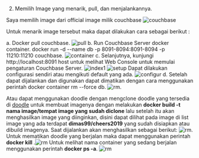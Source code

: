2. Memilih Image yang menarik, pull, dan menjalankannya.

Saya memilih image dari official image milik couchbase
![couchbase](https://github.com/XabaraNeanthal/UTS-tekn-cloud-computing-teori/blob/master/gambar-02.png)

Untuk menarik image tersebut maka dapat dilakukan cara sebagai berikut :

a. Docker pull couchbase.
![pull](https://github.com/XabaraNeanthal/UTS-tekn-cloud-computing-teori/blob/master/gambar-03.png)
b. Run Couchbase Server docker container.
docker run -d --name db -p 8091-8094:8091-8094 -p 11210:11210 couchbase.
![container](https://github.com/XabaraNeanthal/UTS-tekn-cloud-computing-teori/blob/master/gambar-04.png)
c. Selanjutnya, kunjungi http://localhost:8091 host untuk melihat Web Console untuk memulai pengaturan Couchbase Server.
![index1](https://github.com/XabaraNeanthal/UTS-tekn-cloud-computing-teori/blob/master/gambar-05.png)
![setup](https://github.com/XabaraNeanthal/UTS-tekn-cloud-computing-teori/blob/master/gambar-06.png)
Dapat dilakukan configurasi sendiri atau mengikuti default yang ada.
![configur](https://github.com/XabaraNeanthal/UTS-tekn-cloud-computing-teori/blob/master/gambar-07.png)
d. Setelah dapat dijalankan dan digunakan dapat dimatikan dengan cara menggunakan perintah docker container rm --force db.
![rm](https://github.com/XabaraNeanthal/UTS-tekn-cloud-computing-teori/blob/master/gambar-08.png).

Atau dapat menggunakan doodle dengan mengclone doodle yang tersedia di [doodle](https://github.com/docker/doodle)
untuk membuat imagenya dengan melakukan **docker build -t nama image/tempat image yang sudah diclone** lalu setelah itu akan menghasilkan image yang diinginkan, disini dapat dilihat pada image di list image yang ada terdapat **dimas99/cheers2019** yang sudah disiapkan atau dibuild imagenya. Saat dijalankan akan menghasilkan sebagai berikut: ![rm](https://github.com/XabaraNeanthal/UTS-tekn-cloud-computing-teori/blob/master/gambar-19.png). 
Untuk mematikan doodle yang berjalan maka dapat menggunakan perintah **docker kill <nama container>**.![rm](https://github.com/XabaraNeanthal/UTS-tekn-cloud-computing-teori/blob/master/gambar-20.png)
Untuk melihat nama container yang sedang berjalan menggunakan perintah **docker ps -a**. ![rm](https://github.com/XabaraNeanthal/UTS-tekn-cloud-computing-teori/blob/master/gambar-21.png)
